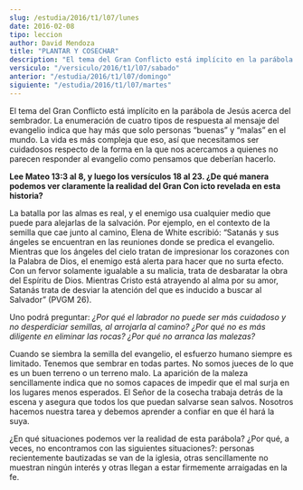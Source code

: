 ```yaml
---
slug: /estudia/2016/t1/l07/lunes
date: 2016-02-08
tipo: leccion
author: David Mendoza
title: "PLANTAR Y COSECHAR"
description: "El tema del Gran Conflicto está implícito en la parábola de Jesús acerca  del sembrador. La enumeración de cuatro tipos de respuesta al mensaje del  evangelio indica que hay más que solo personas “buenas” y “malas” en el mundo."
versiculo: "/versiculo/2016/t1/l07/sabado"
anterior: "/estudia/2016/t1/l07/domingo"
siguiente: "/estudia/2016/t1/l07/martes"
---
```


El tema del Gran Conflicto está implícito en la parábola de Jesús acerca del sembrador. La enumeración de cuatro tipos de respuesta al mensaje del evangelio indica que hay más que solo personas “buenas” y “malas” en el mundo. La vida es más compleja que eso, así que necesitamos ser cuidadosos respecto de la forma en la que nos acercamos a quienes no parecen responder al evangelio como pensamos que deberían hacerlo.

**Lee Mateo 13:3 al 8, y luego los versículos 18 al 23. ¿De qué manera podemos ver claramente la realidad del Gran Con icto revelada en esta historia?**

La batalla por las almas es real, y el enemigo usa cualquier medio que puede para alejarlas de la salvación. Por ejemplo, en el contexto de la semilla que cae junto al camino, Elena de White escribió: “Satanás y sus ángeles se encuentran en las reuniones donde se predica el evangelio. Mientras que los ángeles del cielo tratan de impresionar los corazones con la Palabra de Dios, el enemigo está alerta para hacer que no surta efecto. Con un fervor solamente igualable a su malicia, trata de desbaratar la obra del Espíritu de Dios. Mientras Cristo está atrayendo al alma por su amor, Satanás trata de desviar la atención del que es inducido a buscar al Salvador” (PVGM 26).

Uno podrá preguntar: _¿Por qué el labrador no puede ser más cuidadoso y no desperdiciar semillas, al arrojarla al camino? ¿Por qué no es más diligente en eliminar las rocas? ¿Por qué no arranca las malezas?_

Cuando se siembra la semilla del evangelio, el esfuerzo humano siempre es limitado. Tenemos que sembrar en todas partes. No somos jueces de lo que es un buen terreno o un terreno malo. La aparición de la maleza sencillamente indica que no somos capaces de impedir que el mal surja en los lugares menos esperados. El Señor de la cosecha trabaja detrás de la escena y asegura que todos los que puedan salvarse sean salvos. Nosotros hacemos nuestra tarea y debemos aprender a confiar en que él hará la suya.

¿En qué situaciones podemos ver la realidad de esta parábola? ¿Por qué, a veces, no encontramos con las siguientes situaciones?: personas recientemente bautizadas se van de la iglesia, otras sencillamente no muestran ningún interés y otras llegan a estar firmemente arraigadas en la fe.

